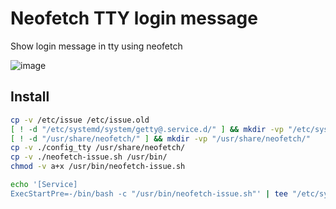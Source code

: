 # Neofetch TTY login message
Show login message in tty using neofetch

![image](https://user-images.githubusercontent.com/32820131/40976478-92efc988-68ce-11e8-98ec-f5313a773000.png)


## Install
```bash
cp -v /etc/issue /etc/issue.old
[ ! -d "/etc/systemd/system/getty@.service.d/" ] && mkdir -vp "/etc/systemd/system/getty@.service.d/"
[ ! -d "/usr/share/neofetch/" ] && mkdir -vp "/usr/share/neofetch/"
cp -v ./config_tty /usr/share/neofetch/
cp -v ./neofetch-issue.sh /usr/bin/
chmod -v a+x /usr/bin/neofetch-issue.sh

echo '[Service]
ExecStartPre=-/bin/bash -c "/usr/bin/neofetch-issue.sh"' | tee "/etc/systemd/system/getty@.service.d/override.conf"

```
